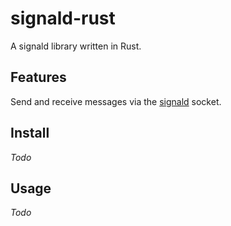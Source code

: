 # signald-rust
A signald library written in Rust.

## Features
Send and receive messages via the [signald](https://gitlab.com/thefinn93/signald) socket.

## Install
*Todo*

## Usage
*Todo*

